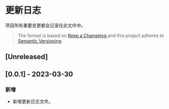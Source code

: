 # 更新日志

项目所有重要变更都会记录在此文件中。

> The format is based on [Keep a Changelog](https://keepachangelog.com/en/1.0.0/),and this project adheres to [Semantic Versioning](https://semver.org/spec/v2.0.0.html).

## [Unreleased]

## [0.0.1] - 2023-03-30
### 新增
- 新增更新日志文件。

<!-- ### Changed
Existing feature, functionality, or design that has been updated
### Deprecated
Existng feature or functionality that will be removed soon
### Removed
Existing feature or functionality that has been deleted from the project
### Fixed
Bug fixed or resolved issue for existing functionality
### Security
Security related changes and updates. -->
